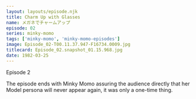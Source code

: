 ```yaml
---
layout: layouts/episode.njk
title: Charm Up with Glasses
name: メガネでチャームアップ
episode: 02
series: minky-momo
tags: ['minky-momo', 'minky-momo-episodes']
image: Episode_02-T00.11.37.947-F16734.0009.jpg
titlecard: Episode_02.snapshot_01.15.968.jpg
date: 1982-03-25
---
```


Episode 2

The episode ends with Minky Momo assuring the audience directly that her Model persona will never appear again, it was only a one-time thing.